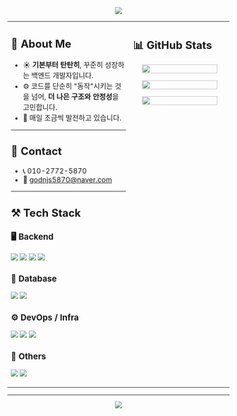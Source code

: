 <!-- 상단 배너 -->
<p align="center">
  <img src="https://capsule-render.vercel.app/api?type=waving&color=FFB6C1&height=200&section=header&text=haewon's%20GITHUB&fontSize=50&fontColor=ffffff&fontAlignY=35&desc=Backend%20Developer&descAlignY=55&descAlign=50"/>
</p>

<table>
<tr>
<td width="55%" valign="top">

## 🌸 About Me

- ☀️ **기본부터 탄탄히**, 꾸준히 성장하는 백엔드 개발자입니다.  
- ⚙️ 코드를 단순히 "동작"시키는 것을 넘어, **더 나은 구조와 안정성**을 고민합니다.  
- 🌱 매일 조금씩 발전하고 있습니다.  

---

## 💌 Contact
- 📞 010-2772-5870  
- 💌 godnjs5870@naver.com  

---

## ⚒️ Tech Stack

### 🖥 Backend
<p>
  <img src="https://img.shields.io/badge/Java-000000?style=for-the-badge&logo=openjdk&logoColor=white"/>
  <img src="https://img.shields.io/badge/Spring%20Boot-000000?style=for-the-badge&logo=springboot&logoColor=white"/>
  <img src="https://img.shields.io/badge/JPA-1C1C1C?style=for-the-badge&logo=hibernate&logoColor=white"/>
  <img src="https://img.shields.io/badge/Swagger-1C1C1C?style=for-the-badge&logo=swagger&logoColor=white"/>
</p>

### 💾 Database
<p>
  <img src="https://img.shields.io/badge/PostgreSQL-000000?style=for-the-badge&logo=postgresql&logoColor=white"/>
  <img src="https://img.shields.io/badge/MongoDB-1C1C1C?style=for-the-badge&logo=mongodb&logoColor=white"/>
</p>

### ⚙️ DevOps / Infra
<p>
  <img src="https://img.shields.io/badge/Docker-000000?style=for-the-badge&logo=docker&logoColor=white"/>
  <img src="https://img.shields.io/badge/AWS%20EC2-1C1C1C?style=for-the-badge&logo=amazonaws&logoColor=white"/>
  <img src="https://img.shields.io/badge/GitHub%20Actions-000000?style=for-the-badge&logo=githubactions&logoColor=white"/>
</p>

### 🔗 Others
<p>
  <img src="https://img.shields.io/badge/Kafka-000000?style=for-the-badge&logo=apachekafka&logoColor=white"/>
  <img src="https://img.shields.io/badge/Scheduler-1C1C1C?style=for-the-badge&logo=clockify&logoColor=white"/>
</p>

</td>

<td width="45%" valign="top">

## 📊 GitHub Stats

<p align="center">
  <img src="https://github-readme-streak-stats.herokuapp.com/?user=haewonee&theme=rose_pine&ring=ffb6c1&fire=ff69b4&currStreakLabel=fce4ec" width="90%"/>
</p>

<p align="center">
  <img src="https://github-readme-stats.vercel.app/api?username=haewonee&show_icons=true&theme=rose_pine&title_color=ffb6c1&icon_color=ff69b4&text_color=fce4ec&bg_color=141321" width="90%"/>
</p>

<p align="center">
  <img src="https://github-readme-stats.vercel.app/api/top-langs/?username=haewonee&layout=compact&theme=rose_pine&title_color=ffb6c1&text_color=fce4ec&bg_color=141321" width="90%"/>
</p>

</td>
</tr>
</table>

---

<!-- 하단 배너 -->
<p align="center">
  <img src="https://capsule-render.vercel.app/api?type=waving&color=FFB6C1&height=150&section=footer"/>
</p>
